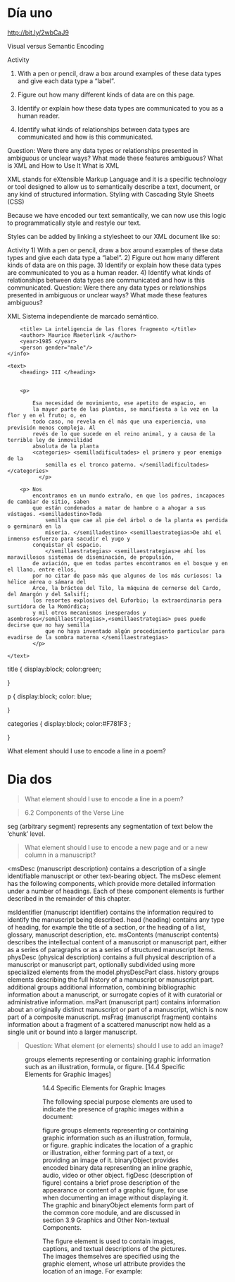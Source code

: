 # Día uno

http://bit.ly/2wbCaJ9

Visual versus Semantic Encoding


Activity

1) With a pen or pencil, draw a box around examples of these data types and give each data type a “label”.

2) Figure out how many different kinds of data are on this page.

3) Identify or explain how these data types are communicated to you as a human reader.

4) Identify what kinds of relationships between data types are communicated and how is this communicated.

Question: Were there any data types or relationships presented in ambiguous or unclear ways? What made these features ambiguous?
What is XML and How to Use It
What is XML

XML stands for eXtensible Markup Language and it is a specific technology or tool designed to allow us to semantically describe a text, document, or any kind of structured information.
Styling with Cascading Style Sheets (CSS)

Because we have encoded our text semantically, we can now use this logic to programmatically style and restyle our text.

Styles can be added by linking a stylesheet to our XML document like so:

<?xml-stylesheet type="text/css" href="mystyles.css"?>
Activity 1) With a pen or pencil, draw a box around examples of these data types and give each data type a “label”. 2) Figure out how many different kinds of data are on this page. 3) Identify or explain how these data types are communicated to you as a human reader. 4) Identify what kinds of relationships between data types are communicated and how is this communicated. Question: Were there any data types or relationships presented in ambiguous or unclear ways? What made these features ambiguous?

XML Sistema independiente de marcado semántico.


<?xml version="1.0" encoding="UTF-8"?>
<?xml-stylesheet type="text/css" href="juana.css"?>

<Essay>
    <info>

        <title> La inteligencia de las flores fragmento </title>
        <author> Maurice Maeterlink </author>
        <year>1985 </year>
        <person gender="male"/>
    </info>

    <text>
        <heading> III </heading> 
    
     
        <p>   
            
            Esa necesidad de movimiento, ese apetito de espacio, en
            la mayor parte de las plantas, se manifiesta a la vez en la flor y en el fruto; o, en
            todo caso, no revela en él más que una experiencia, una previsión menos compleja. Al
            revés de lo que sucede en el reino animal, y a causa de la terrible ley de inmovilidad
            absoluta de la planta
            <categories> <semilladificultades> el primero y peor enemigo de la
                semilla es el tronco paterno. </semilladificultades> </categories>
              </p>
        
        <p> Nos
            encontramos en un mundo extraño, en que los padres, incapaces de cambiar de sitio, saben
            que están condenados a matar de hambre o a ahogar a sus vástagos. <semilladestino>Toda
                semilla que cae al pie del árbol o de la planta es perdida o germinará en la
                miseria. </semilladestino> <semillaestrategias>De ahí el inmenso esfuerzo para sacudir el yugo y
            conquistar el espacio.
                </semillaestrategias> <semillaestrategias>e ahí los maravillosos sistemas de diseminación, de propulsión,
            de aviación, que en todas partes encontramos en el bosque y en el llano, entre ellos,
            por no citar de paso más que algunos de los más curiosos: la hélice aérea o sámara del
            Arce, la bráctea del Tilo, la máquina de cernerse del Cardo, del Amargón y del Salsifí;
            los resortes explosivos del Euforbio; la extraordinaria pera surtidora de la Momórdica;
            y mil otros mecanismos inesperados y asombrosos</semillaestrategias>,<semillaestrategias> pues puede decirse que no hay semilla
                que no haya inventado algún procedimiento particular para evadirse de la sombra materna </semillaestrategias>
            </p>
        
    </text>
</Essay>



title {
    display:block; color:green;
    
}

p { 
display:block; color: blue; 

}

categories {
    display:block; color:#F781F3 ;
    
}

 What element should I use to encode a line in a poem?
 
 
# Dia dos

>What element should I use to encode a line in a poem?

> 6.2 Components of the Verse Line

seg (arbitrary segment) represents any segmentation of text below the ‘chunk’ level.

>What element should I use to encode a new page and or a new column in a manuscript?

<msDesc (manuscript description) contains a description of a single identifiable manuscript or other text-bearing object.
The msDesc element has the following components, which provide more detailed information under a number of headings. Each of these component elements is further described in the remainder of this chapter.

msIdentifier (manuscript identifier) contains the information required to identify the manuscript being described.
head (heading) contains any type of heading, for example the title of a section, or the heading of a list, glossary, manuscript description, etc.
msContents (manuscript contents) describes the intellectual content of a manuscript or manuscript part, either as a series of paragraphs or as a series of structured manuscript items.
physDesc (physical description) contains a full physical description of a manuscript or manuscript part, optionally subdivided using more specialized elements from the model.physDescPart class.
history groups elements describing the full history of a manuscript or manuscript part.
additional groups additional information, combining bibliographic information about a manuscript, or surrogate copies of it with curatorial or administrative information.
msPart (manuscript part) contains information about an originally distinct manuscript or part of a manuscript, which is now part of a composite manuscript.
msFrag (manuscript fragment) contains information about a fragment of a scattered manuscript now held as a single unit or bound into a larger manuscript.


 >Question: What element (or elements) should I use to add an image?

<figure> groups elements representing or containing graphic information such as an illustration, formula, or figure. [14.4 Specific Elements for Graphic Images]
<figure>

14.4 Specific Elements for Graphic Images

The following special purpose elements are used to indicate the presence of graphic images within a document:

figure groups elements representing or containing graphic information such as an illustration, formula, or figure.
graphic indicates the location of a graphic or illustration, either forming part of a text, or providing an image of it.
binaryObject provides encoded binary data representing an inline graphic, audio, video or other object.
figDesc (description of figure) contains a brief prose description of the appearance or content of a graphic figure, for use when documenting an image without displaying it.
The graphic and binaryObject elements form part of the common core module, and are discussed in section 3.9 Graphics and Other Non-textual Components.

The figure element is used to contain images, captions, and textual descriptions of the pictures. The images themselves are specified using the graphic element, whose url attribute provides the location of an image. For example:

